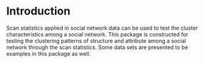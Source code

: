 # Introduction

Scan statistics applied in social network data can be used to test the cluster characteristics among a social network.
This package is constructed for testing the clustering patterns of structure and attribute among a
social network through the scan statistics.  Some data sets are presented to be examples in this package as well.
